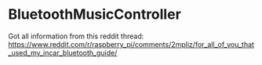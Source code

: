 # BluetoothMusicController

Got all information from this reddit thread:
https://www.reddit.com/r/raspberry_pi/comments/2mpliz/for_all_of_you_that_used_my_incar_bluetooth_guide/
